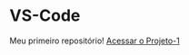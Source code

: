 # VS-Code
 Meu primeiro repositório!
<a href="https://cadu139.github.io/VS-Code/Project1">Acessar o Projeto-1</a>